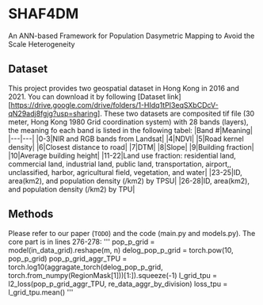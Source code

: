 # SHAF4DM
An ANN-based Framework for Population Dasymetric Mapping to Avoid the Scale Heterogeneity

## Dataset
This project provides two geospatial dataset in Hong Kong in 2016 and 2021. You can download it by following [Dataset link][https://drive.google.com/drive/folders/1-HIdq1tPI3eqSXbCDcV-qN29adj8fgjg?usp=sharing]. 
These two datasets are composited tif file (30 meter, Hong Kong 1980 Grid coordination system) with 28 bands (layers), the meaning fo each band is listed in the following tabel:
|Band #|Meaning|
|---|---|
|0-3|NIR and RGB bands from Landsat|
|4|NDVI|
|5|Road kernel density|
|6|Closest distance to road|
|7|DTM|
|8|Slope|
|9|Building fraction|
|10|Average building height|
|11-22|Land use fraction: residential land, commercial land, industrial land, public land, transportation, airport,, unclassified, harbor, agricultural field, vegetation, and water|
|23-25|ID, area(km2), and population density (/km2) by TPSU|
|26-28|ID, area(km2), and population density (/km2) by TPU|

## Methods
Please refer to our paper (`TODO`) and the code (main.py and models.py). The core part is in lines 276-278:
'''
pop_p_grid = model(in_data_grid).reshape(m, n)
delog_pop_p_grid =  torch.pow(10, pop_p_grid)
pop_p_grid_aggr_TPU = torch.log10(aggragate_torch(delog_pop_p_grid, torch.from_numpy(RegionMask[1]))[1:]).squeeze(-1)
l_grid_tpu = l2_loss(pop_p_grid_aggr_TPU, re_data_aggr_by_division)
loss_tpu = l_grid_tpu.mean()
'''
